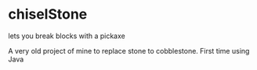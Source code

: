 # chiselStone
lets you break blocks with a pickaxe

A very old project of mine to replace stone to cobblestone. First time using Java
